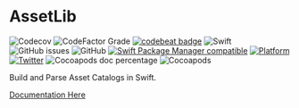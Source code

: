 # AssetLib

![Codecov](https://img.shields.io/codecov/c/github/brightdigit/AssetLib)
![CodeFactor Grade](https://img.shields.io/codefactor/grade/github/brightdigit/AssetLib)
[![codebeat badge](https://codebeat.co/badges/4f86fb90-f8de-40c5-ab63-e6069cde5002)](https://codebeat.co/projects/github-com-brightdigit-assetlib-master)
![Swift](https://github.com/brightdigit/AssetLib/workflows/Swift/badge.svg)
![GitHub issues](https://img.shields.io/github/issues/brightdigit/AssetLib)
![GitHub](https://img.shields.io/github/license/brightdigit/AssetLib)
[![Swift Package Manager compatible](https://img.shields.io/badge/SPM-compatible-brightgreen.svg)](https://github.com/apple/swift-package-manager)
[![Platform](https://img.shields.io/badge/Platforms-macOS%20|%20iOS%20-lightgrey.svg)](https://github.com/brightdigit/AssetLib)
[![Twitter](https://img.shields.io/badge/twitter-@brightdigit-blue.svg?style=flat)](http://twitter.com/brightdigit)
![Cocoapods doc percentage](https://img.shields.io/cocoapods/metrics/doc-percent/AssetLib)
![Cocoapods](https://img.shields.io/cocoapods/v/AssetLib)

Build and Parse Asset Catalogs in Swift.

[Documentation Here](/docs/README.md)
